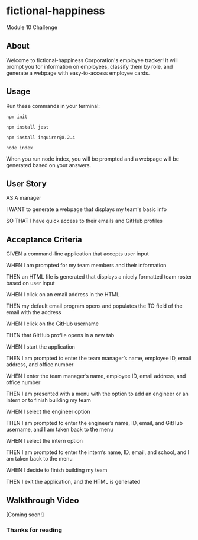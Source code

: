 # fictional-happiness

Module 10 Challenge

## About

Welcome to fictional-happiness Corporation's employee tracker! It will prompt you for information on employees, classify them by role, and generate a webpage with easy-to-access employee cards.

## Usage

Run these commands in your terminal:

`npm init`

`npm install jest`

`npm install inquirer@8.2.4`

`node index`

When you run node index, you will be prompted and a webpage will be generated based on your answers.

## User Story

AS A manager

I WANT to generate a webpage that displays my team's basic info

SO THAT I have quick access to their emails and GitHub profiles

## Acceptance Criteria

GIVEN a command-line application that accepts user input

WHEN I am prompted for my team members and their information

THEN an HTML file is generated that displays a nicely formatted team roster based on user input

WHEN I click on an email address in the HTML

THEN my default email program opens and populates the TO field of the email with the address

WHEN I click on the GitHub username

THEN that GitHub profile opens in a new tab

WHEN I start the application

THEN I am prompted to enter the team manager’s name, employee ID, email address, and office number

WHEN I enter the team manager’s name, employee ID, email address, and office number

THEN I am presented with a menu with the option to add an engineer or an intern or to finish building my team

WHEN I select the engineer option

THEN I am prompted to enter the engineer’s name, ID, email, and GitHub username, and I am taken back to the menu

WHEN I select the intern option

THEN I am prompted to enter the intern’s name, ID, email, and school, and I am taken back to the menu

WHEN I decide to finish building my team

THEN I exit the application, and the HTML is generated

## Walkthrough Video

[Coming soon!]

### Thanks for reading

